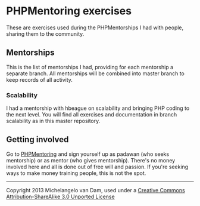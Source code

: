 # PHPMentoring exercises

These are exercises used during the PHPMentorships I had with people, sharing them to the community.

## Mentorships

This is the list of mentorships I had, providing for each mentorship a separate branch. All mentorships will be combined into master branch to keep records of all activity.

### Scalability

I had a mentorship with hbeague on scalability and bringing PHP coding to the next level. You will find all exercises and documentation in branch scalability as in this master repository.

## Getting involved

Go to [PHPMentoring](http://phpmentoring.org) and sign yourself up as padawan (who seeks mentorship) or as mentor (who gives mentorship). There's no money involved here and all is done out of free will and passion. If you're seeking ways to make money training people, this is not the spot.

---

Copyright 2013 Michelangelo van Dam, used under a [Creative Commons Attribution-ShareAlike 3.0 Unported License](http://creativecommons.org/licenses/by-sa/3.0/deed.en_US)